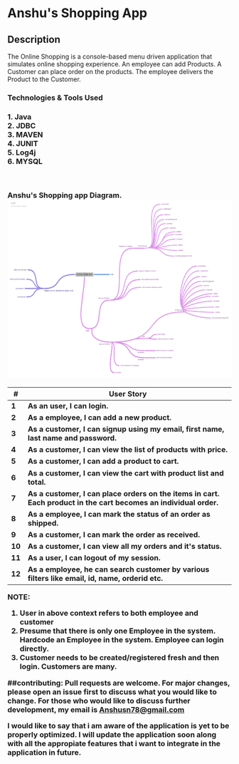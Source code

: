# Anshu's Shopping App
 ## Description
   
   The Online Shopping is a console-based menu driven application that simulates online shopping experience. An employee can add Products. A Customer can place order on the products. The employee delivers the Product to the Customer.

 
 <h3>Technologies & Tools Used <h3>
  1. Java <br>
  2. JDBC <br>
  3. MAVEN <br>
  4. JUNIT <br>
  5. Log4j <br>
  6. MYSQL <br><br><br>
  
 Anshu's Shopping app Diagram.
 <img src="https://github.com/fsuleman2/project0/blob/master/SYEDS_BANK_APP.png" width=800px height=400px><br>
  
  
|#|User Story
|-----|-----|
|1|As an user, I can login.
|2|As a employee, I can add a new product.
|3|As a customer, I can signup using my email, first name, last name and password.
|4|As a customer, I can view the list of products with price.
|5|As a customer, I can add a product to cart.
|6|As a customer, I can view the cart with product list and total.
|7|As a customer, I can place orders on the items in cart. Each product in the cart becomes an individual order.
|8|As a employee, I can mark the status of an order as shipped.
|9|As a customer, I can mark the order as received.
|10|As a customer, I can view all my orders and it's status.
|11|As a user, I can logout of my session.
|12|As a employee, he can search customer by various filters like email, id, name, orderid etc.

NOTE:
1. User in above context refers to both employee and customer
2. Presume that there is only one Employee in the system. Hardcode an Employee in the system. Employee can login directly.
3. Customer needs to be created/registered fresh and then login. Customers are many.

##contributing:
Pull requests are welcome. For major changes, please open an issue first to discuss what you would like to change.
For those who would like to discuss further development, my email is 
Anshusn78@gmail.com

I would like to say that i am aware of the application is yet to be properly optimized. I will update the application soon along with all the appropiate features that i want to integrate in the application in future.
